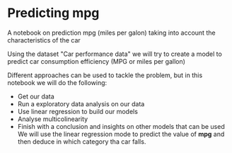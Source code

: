 # Predicting mpg
A notebook on prediction mpg (miles per galon)  taking into account the characteristics of the car

Using the dataset "Car performance data" we will try to create a model to predict car consumption efficiency (MPG or miles per gallon)

Different approaches can be used to tackle the problem, but in this notebook we will do the following:
* Get our data
* Run a exploratory data analysis on our data
* Use linear regression to build our models
* Analyse multicolinearity
* Finish with a conclusion and insights on other models that can be used
We will use the linear regression mode to predict the value of **mpg** and then deduce in which category tha car falls.
